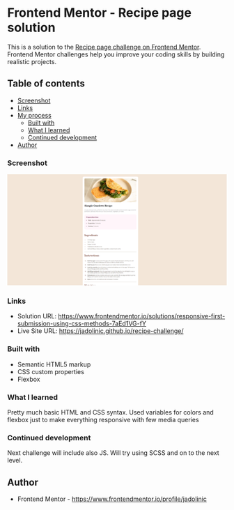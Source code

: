 # Frontend Mentor - Recipe page solution

This is a solution to the [Recipe page challenge on Frontend Mentor](https://www.frontendmentor.io/challenges/recipe-page-KiTsR8QQKm). Frontend Mentor challenges help you improve your coding skills by building realistic projects. 

## Table of contents
  - [Screenshot](#screenshot)
  - [Links](#links)
- [My process](#my-process)
  - [Built with](#built-with)
  - [What I learned](#what-i-learned)
  - [Continued development](#continued-development)
- [Author](#author)


### Screenshot

![](/images/recipe-screenshot.png)


### Links

- Solution URL: https://www.frontendmentor.io/solutions/responsive-first-submission-using-css-methods-7aEd1VG-fY
- Live Site URL: https://jadolinic.github.io/recipe-challenge/


### Built with

- Semantic HTML5 markup
- CSS custom properties
- Flexbox



### What I learned

Pretty much basic HTML and CSS syntax. Used variables for colors and flexbox just to make everything responsive with few media queries

### Continued development

Next challenge will include also JS. Will try using SCSS and on to the next level.


## Author

- Frontend Mentor - https://www.frontendmentor.io/profile/jadolinic




